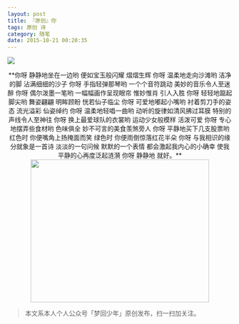 ```yaml
---
layout: post
title: 『原创』你
tags: 原创 诗
category: 随笔
date: 2015-10-21 00:20:35
---
```


![](http://7xlkoc.com1.z0.glb.clouddn.com/lemon.jpg)

<center>**你呀 静静地坐在一边哟
便如宝玉般闪耀 熠熠生辉
你呀 温柔地走向沙滩哟
洁净的脚 沾满细细的沙子
你呀 手指轻弹那琴哟
一个个音符跳动
美妙的音乐令人至迷醉
你呀 偶尔泼墨一笔哟
一幅幅画作呈现眼帘
惟妙惟肖 引人入胜
你呀 轻轻地踮起脚尖哟
舞姿翩翩 明眸顾盼
恍若仙子临尘
你呀 可爱地嘟起小嘴哟
衬着剪刀手的姿态
流光溢彩 仙姿绰约
你呀 温柔地轻唱一曲哟
动听的旋律如清风拂过耳膜
特别的声线令人至神往
你呀 换上最爱球队的衣裳哟
运动少女般模样 活泼可爱
你呀 专心地摆弄些食材哟
色味俱全 妙不可言的美食羡煞旁人
你呀 平静地买下几支股票哟
红色时 你便嘴角上扬掩面而笑
绿色时 你便雨倒惊落红花半朵
你呀 与我相识的缘分就象是一首诗
淡淡的一句问候
默默的一个表情
都会激起我内心的小确幸
使我平静的心再度泛起涟漪
你呀
静静地 就好。** </center>

<div align="center">
<img src="http://7xlkoc.com1.z0.glb.clouddn.com/qrcodenew.jpg" width="400" height="320" />
</div>

> 本文系本人个人公众号「梦回少年」原创发布，扫一扫加关注。